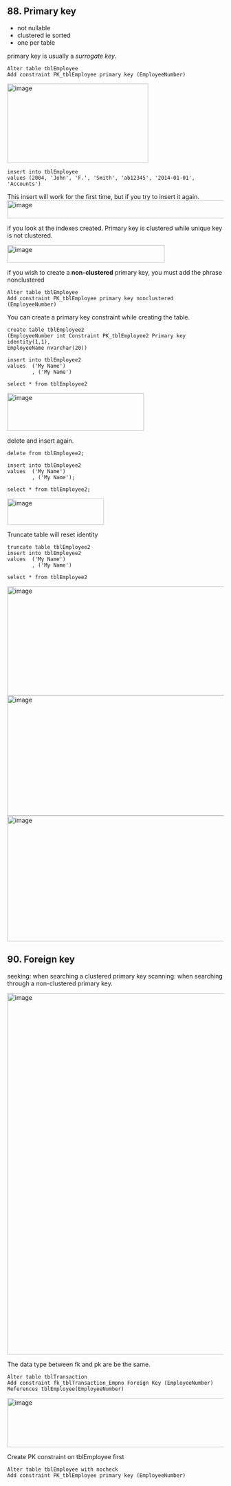 ## 88. Primary key

* not nullable
* clustered ie sorted
* one per table

primary key is usually a *surrogate key*.

```
Alter table tblEmployee
Add constraint PK_tblEmployee primary key (EmployeeNumber)
```

<img width="328" height="184" alt="image" src="https://github.com/user-attachments/assets/68b4a9ff-0379-48e4-af04-e0377f173a06" />

```
insert into tblEmployee
values (2004, 'John', 'F.', 'Smith', 'ab12345', '2014-01-01', 'Accounts')
```

This insert will work for the first time, but if you try to insert it again.
<img width="929" height="42" alt="image" src="https://github.com/user-attachments/assets/d721448e-74ca-4d8c-8de7-702511367af0" />


if you look at the indexes created. Primary key is clustered while unique key is not clustered.

<img width="366" height="41" alt="image" src="https://github.com/user-attachments/assets/f912d6eb-b1c7-4c26-a812-ba085036a988" />

if you wish to create a **non-clustered** primary key, you must add the phrase nonclustered

```
Alter table tblEmployee
Add constraint PK_tblEmployee primary key nonclustered (EmployeeNumber)
```

You can create a primary key constraint while creating the table.

```
create table tblEmployee2
(EmployeeNumber int Constraint PK_tblEmployee2 Primary key identity(1,1),
EmployeeName nvarchar(20))
```

```
insert into tblEmployee2
values	('My Name')
		, ('My Name')

select * from tblEmployee2
```


<img width="318" height="88" alt="image" src="https://github.com/user-attachments/assets/997784aa-b390-4700-b59a-8237ae45cead" />


delete and insert again.

```
delete from tblEmployee2;

insert into tblEmployee2
values	('My Name')
		, ('My Name');

select * from tblEmployee2;
```

<img width="225" height="61" alt="image" src="https://github.com/user-attachments/assets/9aca29dd-331f-49b9-b038-9bc739ca31e8" />

Truncate table will reset identity

```
truncate table tblEmployee2
insert into tblEmployee2
values	('My Name')
		, ('My Name')

select * from tblEmployee2
```

<img width="531" height="253" alt="image" src="https://github.com/user-attachments/assets/21d36a6c-2eeb-4489-9d3f-a9b437419d57" />

<img width="573" height="280" alt="image" src="https://github.com/user-attachments/assets/770dbe6a-0992-450c-ae73-a1e5b6924e69" />

<img width="550" height="292" alt="image" src="https://github.com/user-attachments/assets/69dfe13c-d67b-4c53-8e61-40a23994e039" />



## 90. Foreign key

seeking: when searching a clustered primary key
scanning: when searching through a non-clustered primary key.

<img width="1162" height="840" alt="image" src="https://github.com/user-attachments/assets/7ae97912-7b2b-4dce-9384-265c3e4d87ab" />

The data type between fk and pk are be the same.

```
Alter table tblTransaction
Add constraint fk_tblTransaction_Empno Foreign Key (EmployeeNumber)
References tblEmployee(EmployeeNumber)
```
<img width="1014" height="114" alt="image" src="https://github.com/user-attachments/assets/336c854c-bbae-4d30-ba4b-0c0884d6a06e" />

Create PK constraint on tblEmployee first

```
Alter table tblEmployee with nocheck
Add constraint PK_tblEmployee primary key (EmployeeNumber)
```





